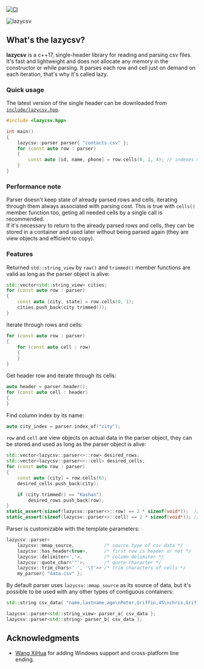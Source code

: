 [![CI](https://github.com/ashtum/lazycsv/actions/workflows/ci.yml/badge.svg)](https://github.com/ashtum/lazycsv/actions/workflows/ci.yml)

![lazycsv](img/logo.png)

## What's the lazycsv?

**lazycsv** is a c++17, single-header library for reading and parsing csv files.  
It's fast and lightweight and does not allocate any memory in the constructor or while parsing. It parses each row and cell just on demand on each iteration, that's why it's called lazy.

### Quick usage

The latest version of the single header can be downloaded from [`include/lazycsv.hpp`](include/lazycsv.hpp).

```c++
#include <lazycsv.hpp>

int main()
{
    lazycsv::parser parser{ "contacts.csv" };
    for (const auto row : parser)
    {
        const auto [id, name, phone] = row.cells(0, 1, 4); // indexes must be in ascending order
    }
}
```

### Performance note

Parser doesn't keep state of already parsed rows and cells, iterating through them always associated with parsing cost. This is true with `cells()` member function too, geting all needed cells by a single call is recommended.  
If it's necessary to return to the already parsed rows and cells, they can be stored in a container and used later without being parsed again (they are view objects and efficient to copy).

### Features

Returned `std::string_view` by `raw()` and `trimmed()` member functions are valid as long as the parser object is alive:

```c++
std::vector<std::string_view> cities;
for (const auto row : parser)
{
    const auto [city, state] = row.cells(0, 1);
    cities.push_back(city.trimmed());
}
```

Iterate through rows and cells:

```c++
for (const auto row : parser)
{
    for (const auto cell : row)
    {
    }
}
```

Get header row and iterate through its cells:

```c++
auto header = parser.header();
for (const auto cell : header)
{
}
```

Find column index by its name:

```c++
auto city_index = parser.index_of("city");
```

`row` and `cell` are view objects on actual data in the parser object, they can be stored and used as long as the parser object is alive:

```c++
std::vector<lazycsv::parser<>::row> desired_rows;
std::vector<lazycsv::parser<>::cell> desired_cells;
for (const auto row : parser)
{
    const auto [city] = row.cells(6);
    desired_cells.push_back(city);

    if (city.trimmed() == "Kashan")
        desired_rows.push_back(row);
}
static_assert(sizeof(lazycsv::parser<>::row) == 2 * sizeof(void*));  // i'm lightweight
static_assert(sizeof(lazycsv::parser<>::cell) == 2 * sizeof(void*)); // i'm lightweight too
```

Parser is customizable with the template parameters:

```c++
lazycsv::parser<
    lazycsv::mmap_source,           /* source type of csv data */
    lazycsv::has_header<true>,      /* first row is header or not */
    lazycsv::delimiter<','>,        /* column delimiter */
    lazycsv::quote_char<'"'>,       /* quote character */
    lazycsv::trim_chars<' ', '\t'>> /* trim characters of cells */
    my_parser{ "data.csv" };
```

By default parser uses `lazycsv::mmap_source` as its source of data, but it's possible to be used with any other types of contiguous containers:

```c++
std::string csv_data{ "name,lastname,age\nPeter,Griffin,45\nchris,Griffin,14\n" };

lazycsv::parser<std::string_view> parser_a{ csv_data };
lazycsv::parser<std::string> parser_b{ csv_data };
```

## Acknowledgments

- [Wang XiHua](https://github.com/kabxx) for adding Windows support and cross-platform line ending.
